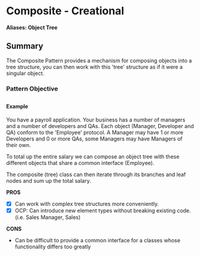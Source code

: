 

# Composite - Creational
**Aliases:
Object Tree**
## Summary
The Composite Pattern provides a mechanism for composing objects into a tree structure, you can then work with this 'tree' structure as if it were a singular object.

### Pattern Objective
##

#### Example
You have a payroll application. Your business has a number of managers and a number of developers and QAs. Each object (Manager, Developer and QA) conform to the 'Employee' protocol. A Manager may have 1 or more Developers and 0 or more QAs, some Managers may have Managers of their own.

To total up the entire salary we can compose an object tree with these different objects that share a common interface (Employee).

The composite (tree) class can then iterate through its branches and leaf nodes and sum up the total salary.

**PROS**
 - [x] Can work with complex tree structures more conveniently.
 - [x] OCP: Can introduce new element types without breaking existing code. (i.e. Sales Manager, Sales)

**CONS**
- Can be difficult to provide a common interface for a classes whose functionality differs too greatly
